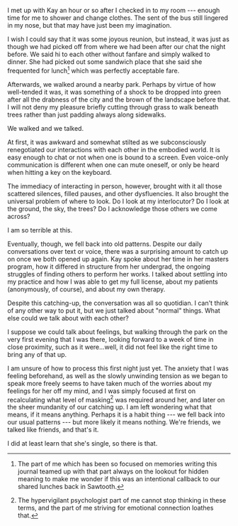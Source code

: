 ---
---

I met up with Kay an hour or so after I checked in to my room --- enough time for me to shower and change clothes. The sent of the bus still lingered in my nose, but that may have just been my imagination.

I wish I could say that it was some joyous reunion, but instead, it was just as though we had picked off from where we had been after our chat the night before. We said hi to each other without fanfare and simply walked to dinner. She had picked out some sandwich place that she said she frequented for lunch[^lunch] which was perfectly acceptable fare.

Afterwards, we walked around a nearby park. Perhaps by virtue of how well-tended it was, it was something of a shock to be dropped into green after all the drabness of the city and the brown of the landscape before that. I will not deny my pleasure briefly cutting through grass to walk beneath trees rather than just padding always along sidewalks.

We walked and we talked.

At first, it was awkward and somewhat stilted as we subconsciously renegotiated our interactions with each other in the embodied world. It is easy enough to chat or not when one is bound to a screen. Even voice-only communication is different when one can mute oneself, or only be heard when hitting a key on the keyboard.

The immediacy of interacting in person, however, brought with it all those scattered silences, filled pauses, and other dysfluencies. It also brought the universal problem of where to look. Do I look at my interlocutor? Do I look at the ground, the sky, the trees? Do I acknowledge those others we come across?

I am so terrible at this.

Eventually, though, we fell back into old patterns. Despite our daily conversations over text or voice, there was a surprising amount to catch up on once we both opened up again. Kay spoke about her time in her masters program, how it differed in structure from her undergrad, the ongoing struggles of finding others to perform her works. I talked about settling into my practice and how I was able to get my full license, about my patients (anonymously, of course), and about my own therapy.

Despite this catching-up, the conversation was all so quotidian. I can't think of any other way to put it, but we just talked about "normal" things. What else could we talk about with each other?

I suppose we could talk about feelings, but walking through the park on the very first evening that I was there, looking forward to a week of time in close proximity, such as it were...well, it did not feel like the right time to bring any of that up.

I am unsure of how to process this first night just yet. The anxiety that I was feeling beforehand, as well as the slowly unwinding tension as we began to speak more freely seems to have taken much of the worries about my feelings for her off my mind, and I was simply focused at first on recalculating what level of masking[^masking2] was required around her, and later on the sheer mundanity of our catching up. I am left wondering what that means, if it means anything. Perhaps it is a habit thing --- we fell back into our usual patterns --- but more likely it means nothing. We're friends, we talked like friends, and that's it.

I did at least learn that she's single, so there is that.

[^lunch]: The part of me which has been so focused on memories writing this journal teamed up with that part always on the lookout for hidden meaning to make me wonder if this was an intentional callback to our shared lunches back in Sawtooth.

[^masking2]: The hypervigilant psychologist part of me cannot stop thinking in these terms, and the part of me striving for emotional connection loathes that.
